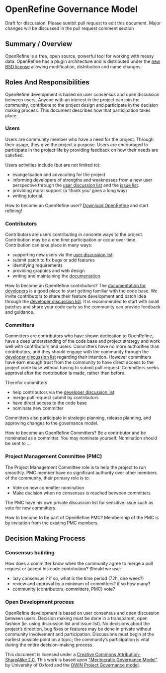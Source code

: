 # OpenRefine Governance Model 
Draft for discussion. Please sumbit pull request to edit this document. Major changes will be discussed in the pull request comment section

## Summary / Overview 
OpenRefine is a free, open source, powerful tool for working with messy data. OpenRefine has a plugin architecture and is distributed under the [new BSD license](http://opensource.org/licenses/BSD-3-Clause) allowing modification, distribution and name changes. 

## Roles And Responsibilities
OpenRefine development is based on user consensus and open discussion between users. Anyone with an interest in the project can join the community, contribute to the project design and participate in the decision making process. This document describes how that participation takes place.

### Users
Users are community member who have a need for the project. Through their usage, they give the project a purpose. Users are encouraged to participate in the project life by providing feedback on how their needs are satisfied. 

Users activities include (but are not limited to):
+ evangelisation and advocating for the project
+ informing developers of strengths and weaknesses from a new user perspective through the [user discussion list](https://groups.google.com/forum/?fromgroups#!forum/openrefine) and the [issue list](https://github.com/OpenRefine/OpenRefine/issues?state=open).
+ providing moral support (a ‘thank you’ goes a long way)
+ writing tutorial.

How to become an OpenRefine user? [Download OpenRefine](http://openrefine.org/download.html) and start refining!

### Contributors
Contributors are users contributing in concrete ways to the project. Contribution may be a one time participation or occur over time. Contribution can take place in many ways:
+ supporting new users via the [user discussion list](https://groups.google.com/forum/?fromgroups#!forum/openrefine)
+ submit patch to fix bugs or add features
+ identifying requirements
+ providing graphics and web design
+ writing and maintaining the [documentation](https://github.com/OpenRefine/OpenRefine/wiki)

How to become an OpenRefine contributors? The [documentation for developers](https://github.com/OpenRefine/OpenRefine/wiki/Documentation-For-Developers) is a good place to start getting familiar with the code base.  We invite contributors to share their feature development and patch idea through the [developer discussion list](https://groups.google.com/forum/?fromgroups#!forum/openrefine-dev). It is recommended to start with small patches and share your code early so the community can provide feedback and guidance.

### Committers
Committers are contributors who have shown dedication to OpenRefine, have a deep understanding of the code base and project strategy and work well with contributors and users. Committers have no more authorities than contributors, and they should engage with the community through the [developer discussion list](https://groups.google.com/forum/?fromgroups#!forum/openrefine-dev) regarding their intention. However committers have earn enough trust from the community to have direct access to the project code base without having to submit pull request. Committers seeks approval after the contribution is made, rather than before.
 
Therefor committers
+ help contributors via the [developer discussion list](https://groups.google.com/forum/?fromgroups#!forum/openrefine-dev).
+ merge pull request submit by contributors
+ have direct access to the code base
+ nominate new committer

Committers also participate in strategic planning, release planning, and approving changes to the governance model.

How to become an OpenRefine Committers?  Be a contributor and be nominated as a committer. You may nominate yourself. Nomination should be sent to ...

### Project Management Committee (PMC)
The Project Management Committee role is to help the project to run smoothly. PMC member have no significant authority over other members of the community, their primary role is to:
+ Vote on new committer nomination
+ Make decision when no consensus is reached between committers

The PMC have his own private discussion list for sensitive issue such as vote for new committers.

How to become to be part of OpenRefine PMC? Membership of the PMC is by invitation from the existing PMC members.

##  Decision Making Process 
### Consensus building
How does a committer know when the community agree to merge a pull request or accept his code contribution? Should we use:
+ lazy consensus ? if so, what is the time period (72h, one week?)
+ review and approval by a minimum of committers? if so how many?
+ community (contributors, committers, PMC) vote?

### Open Development process

OpenRefine development is based on user consensus and open discussion between users. Decision making must be done in a transparent, open fashion (ie. using discussion list and issue list). No decisions about the project’s direction, bug fixes or features may be done in private without community involvement and participation. Discussions must begin at the earliest possible point on a topic; the community’s participation is vital during the entire decision-making process.

This document is licensed under a [Creative Commons Attribution-ShareAlike 2.0.](http://creativecommons.org/licenses/by-sa/2.0/)
This work is based upon ["Meritocratic Governance Model"](http://www.oss-watch.ac.uk/resources/meritocraticGovernanceModel) by University of Oxford and the [OWIN Project Governance model](https://docs.google.com/document/d/1mn3dY6zNyKBU3P_TWoR-RdYpScJDbsXU2TRhwpSAha8).
